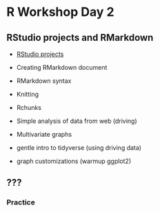 # R Workshop Day 2

## RStudio projects and RMarkdown

- [RStudio projects](../morsels/rstudioProjects.md)
- Creating RMarkdown document
- RMarkdown syntax
- Knitting
- Rchunks

- Simple analysis of data from web (driving)
- Multivariate graphs
- gentle intro to tidyverse (using driving data)
- graph customizations (warmup ggplot2)

## ???


### Practice

